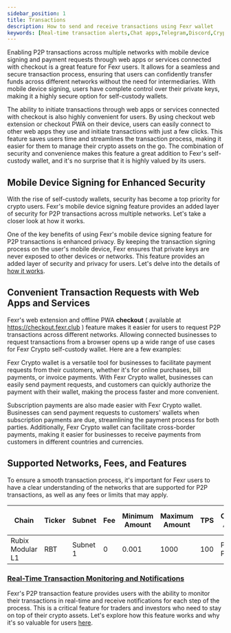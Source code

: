 ```yaml
---
sidebar_position: 1
title: Transactions
description: How to send and receive transactions using Fexr wallet
keywords: [Real-time transaction alerts,Chat apps,Telegram,Discord,Cryptocurrencies,Digital assets,Portfolio,Market movements,Informed decisions,Buying,Selling,Holding,Community,Engaging experience,Success]
---
```


Enabling P2P transactions across multiple networks with mobile device signing and payment requests through web apps or services connected with checkout is a great feature for Fexr users. It allows for a seamless and secure transaction process, ensuring that users can confidently transfer funds across different networks without the need for intermediaries. With mobile device signing, users have complete control over their private keys, making it a highly secure option for self-custody wallets.

The ability to initiate transactions through web apps or services connected with checkout is also highly convenient for users. By using checkout web extension or checkout PWA on their device, users can easily connect to other web apps they use and initiate transactions with just a few clicks. This feature saves users time and streamlines the transaction process, making it easier for them to manage their crypto assets on the go. The combination of security and convenience makes this feature a great addition to Fexr's self-custody wallet, and it's no surprise that it is highly valued by its users.

## Mobile Device Signing for Enhanced Security

With the rise of self-custody wallets, security has become a top priority for crypto users. Fexr's mobile device signing feature provides an added layer of security for P2P transactions across multiple networks. Let's take a closer look at how it works.

One of the key benefits of using Fexr's mobile device signing feature for P2P transactions is enhanced privacy. By keeping the transaction signing process on the user's mobile device, Fexr ensures that private keys are never exposed to other devices or networks. This feature provides an added layer of security and privacy for users. Let's delve into the details of [how it works](/blog/Optimising-image-private-key-mobile).

## Convenient Transaction Requests with Web Apps and Services

Fexr's web extension and offline PWA  **checkout** ( available at https://checkout.fexr.club ) feature makes it easier for users to request P2P transactions across different networks. Allowing connected businesses to request transactions from a browser opens up a wide range of use cases for Fexr Crypto self-custody wallet. Here are a few examples:

Fexr Crypto wallet is a versatile tool for businesses to facilitate payment requests from their customers, whether it's for online purchases, bill payments, or invoice payments. With Fexr Crypto wallet, businesses can easily send payment requests, and customers can quickly authorize the payment with their wallet, making the process faster and more convenient.

Subscription payments are also made easier with Fexr Crypto wallet. Businesses can send payment requests to customers' wallets when subscription payments are due, streamlining the payment process for both parties. Additionally, Fexr Crypto wallet can facilitate cross-border payments, making it easier for businesses to receive payments from customers in different countries and currencies.

## Supported Networks, Fees, and Features

To ensure a smooth transaction process, it's important for Fexr users to have a clear understanding of the networks that are supported for P2P transactions, as well as any fees or limits that may apply.

| Chain         | Ticker | Subnet        | Fee  | Minimum Amount  | Maximum Amount  | TPS | Consensus Algorithm | Smart Contract Support |
| ------------- | ------------- | -------------| -------------- | ------------------------- | ------------------------- | ----------------------------- | ------------------- | ---------------------- |
| Rubix Modular L1  | RBT      | Subnet 1      | 0         | 0.001                       | 1000                      | 100                           | Proof of Pledge      | Yes                    |

### [Real-Time Transaction Monitoring and Notifications](/learn/identity-and-key/transaction-alerts.md)

Fexr's P2P transaction feature provides users with the ability to monitor their transactions in real-time and receive notifications for each step of the process. This is a critical feature for traders and investors who need to stay on top of their crypto assets. Let's explore how this feature works and why it's so valuable for users [here](/learn/identity-and-key/transaction-alerts.md).
